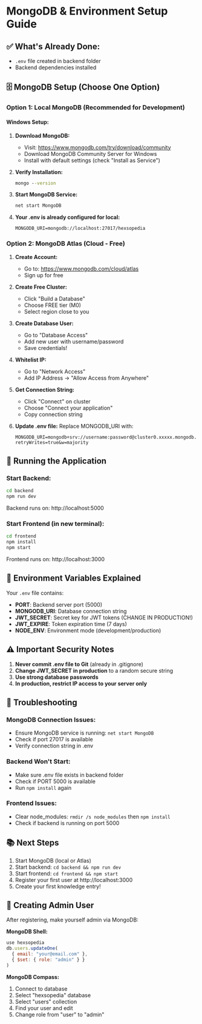 # MongoDB & Environment Setup Guide

## ✅ What's Already Done:
- `.env` file created in backend folder
- Backend dependencies installed

## 🗄️ MongoDB Setup (Choose One Option)

### Option 1: Local MongoDB (Recommended for Development)

#### Windows Setup:
1. **Download MongoDB:**
   - Visit: https://www.mongodb.com/try/download/community
   - Download MongoDB Community Server for Windows
   - Install with default settings (check "Install as Service")

2. **Verify Installation:**
   ```cmd
   mongo --version
   ```

3. **Start MongoDB Service:**
   ```cmd
   net start MongoDB
   ```

4. **Your .env is already configured for local:**
   ```
   MONGODB_URI=mongodb://localhost:27017/hexsopedia
   ```

### Option 2: MongoDB Atlas (Cloud - Free)

1. **Create Account:**
   - Go to: https://www.mongodb.com/cloud/atlas
   - Sign up for free

2. **Create Free Cluster:**
   - Click "Build a Database"
   - Choose FREE tier (M0)
   - Select region close to you

3. **Create Database User:**
   - Go to "Database Access"
   - Add new user with username/password
   - Save credentials!

4. **Whitelist IP:**
   - Go to "Network Access"
   - Add IP Address → "Allow Access from Anywhere"

5. **Get Connection String:**
   - Click "Connect" on cluster
   - Choose "Connect your application"
   - Copy connection string

6. **Update .env file:**
   Replace MONGODB_URI with:
   ```
   MONGODB_URI=mongodb+srv://username:password@cluster0.xxxxx.mongodb.net/hexsopedia?retryWrites=true&w=majority
   ```

## 🚀 Running the Application

### Start Backend:
```cmd
cd backend
npm run dev
```
Backend runs on: http://localhost:5000

### Start Frontend (in new terminal):
```cmd
cd frontend
npm install
npm start
```
Frontend runs on: http://localhost:3000

## 🔧 Environment Variables Explained

Your `.env` file contains:
- **PORT**: Backend server port (5000)
- **MONGODB_URI**: Database connection string
- **JWT_SECRET**: Secret key for JWT tokens (CHANGE IN PRODUCTION!)
- **JWT_EXPIRE**: Token expiration time (7 days)
- **NODE_ENV**: Environment mode (development/production)

## ⚠️ Important Security Notes

1. **Never commit .env file to Git** (already in .gitignore)
2. **Change JWT_SECRET in production** to a random secure string
3. **Use strong database passwords**
4. **In production, restrict IP access to your server only**

## 🐛 Troubleshooting

### MongoDB Connection Issues:
- Ensure MongoDB service is running: `net start MongoDB`
- Check if port 27017 is available
- Verify connection string in .env

### Backend Won't Start:
- Make sure .env file exists in backend folder
- Check if PORT 5000 is available
- Run `npm install` again

### Frontend Issues:
- Clear node_modules: `rmdir /s node_modules` then `npm install`
- Check if backend is running on port 5000

## 📚 Next Steps

1. Start MongoDB (local or Atlas)
2. Start backend: `cd backend && npm run dev`
3. Start frontend: `cd frontend && npm start`
4. Register your first user at http://localhost:3000
5. Create your first knowledge entry!

## 🔐 Creating Admin User

After registering, make yourself admin via MongoDB:

**MongoDB Shell:**
```javascript
use hexsopedia
db.users.updateOne(
  { email: "your@email.com" },
  { $set: { role: "admin" } }
)
```

**MongoDB Compass:**
1. Connect to database
2. Select "hexsopedia" database
3. Select "users" collection
4. Find your user and edit
5. Change role from "user" to "admin"
